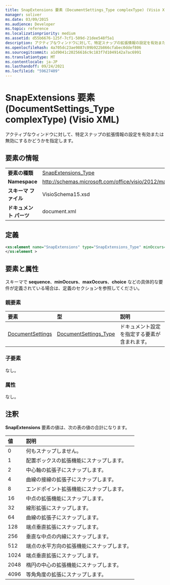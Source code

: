 ```yaml
---
title: SnapExtensions 要素 (DocumentSettings_Type complexType) (Visio XML)
manager: soliver
ms.date: 03/09/2015
ms.audience: Developer
ms.topic: reference
ms.localizationpriority: medium
ms.assetid: d55b6676-125f-7cf1-509d-21dee548f5a1
description: アクティブなウィンドウに対して、特定スナップの拡張情報の設定を有効または無効にするかどうかを指定します。
ms.openlocfilehash: 4a705dc23ae9887c09b922b866cfabec0ddef806
ms.sourcegitcommit: a1d9041c20256616c9c183f7d1049142a7ac6991
ms.translationtype: MT
ms.contentlocale: ja-JP
ms.lasthandoff: 09/24/2021
ms.locfileid: "59627409"
---
```

# <a name="snapextensions-element-documentsettings_type-complextype-visio-xml"></a>SnapExtensions 要素 (DocumentSettings_Type complexType) (Visio XML)

アクティブなウィンドウに対して、特定スナップの拡張情報の設定を有効または無効にするかどうかを指定します。 
  
## <a name="element-information"></a>要素の情報

|||
|:-----|:-----|
|**要素の種類** <br/> |[SnapExtensions_Type](snapextensions_type-complextypevisio-xml.md) <br/> |
|**Namespace** <br/> |http://schemas.microsoft.com/office/visio/2012/main  <br/> |
|**スキーマ ファイル** <br/> |VisioSchema15.xsd  <br/> |
|**ドキュメント パーツ** <br/> |document.xml  <br/> |
   
## <a name="definition"></a>定義

```XML
<xs:element name="SnapExtensions" type="SnapExtensions_Type" minOccurs="0" maxOccurs="1" >
</xs:element >
```

## <a name="elements-and-attributes"></a>要素と属性

スキーマで **sequence**、**minOccurs**、**maxOccurs**、**choice** などの具体的な要件が定義されている場合は、定義のセクションを参照してください。 
  
### <a name="parent-elements"></a>親要素

|**要素**|**型**|**説明**|
|:-----|:-----|:-----|
|[DocumentSettings](documentsettings-element-visiodocument_type-complextypevisio-xml.md) <br/> |[DocumentSettings_Type](documentsettings_type-complextypevisio-xml.md) <br/> |ドキュメント設定を指定する要素が含まれます。  <br/> |
   
### <a name="child-elements"></a>子要素

なし。
  
### <a name="attributes"></a>属性

なし。
  
## <a name="remarks"></a>注釈

**SnapExtensions** 要素の値は、次の表の値の合計になります。 
  
|**値**|**説明**|
|:-----|:-----|
|0  <br/> |何もスナップしません。  <br/> |
|1  <br/> |配置ボックスの拡張機能にスナップします。  <br/> |
|2  <br/> |中心軸の拡張子にスナップします。  <br/> |
|4   <br/> |曲線の接線の拡張子にスナップします。  <br/> |
|8   <br/> |エンドポイント拡張機能にスナップします。  <br/> |
|16   <br/> |中点の拡張機能にスナップします。  <br/> |
|32  <br/> |線形拡張にスナップします。  <br/> |
|64  <br/> |曲線の拡張子にスナップします。  <br/> |
|128  <br/> |端点垂直拡張にスナップします。  <br/> |
|256  <br/> |垂直な中点の内線にスナップします。  <br/> |
|512  <br/> |端点の水平方向の拡張機能にスナップします。  <br/> |
|1024  <br/> |端点垂直拡張にスナップします。  <br/> |
|2048  <br/> |楕円の中心の拡張機能にスナップします。  <br/> |
|4096  <br/> |等角角度の拡張にスナップします。  <br/> |
   

